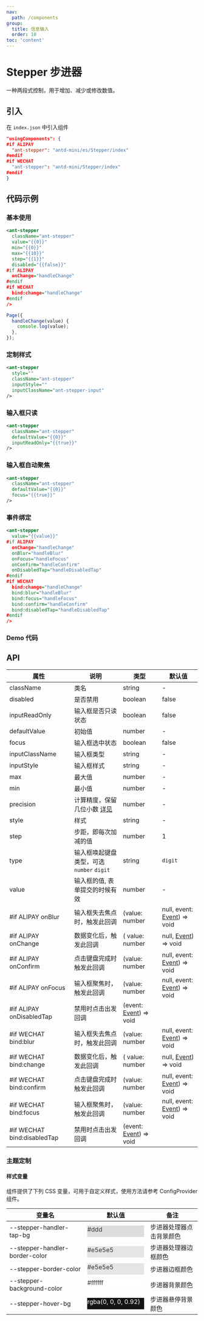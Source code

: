 ```yaml
---
nav:
  path: /components
group:
  title: 信息输入
  order: 10
toc: 'content'
---
```


# Stepper 步进器

一种两段式控制，用于增加、减少或修改数值。

## 引入

在 `index.json` 中引入组件

```json
"usingComponents": {
#if ALIPAY
  "ant-stepper": "antd-mini/es/Stepper/index"
#endif
#if WECHAT
  "ant-stepper": "antd-mini/Stepper/index"
#endif
}
```

## 代码示例

### 基本使用
```xml
<ant-stepper
  className="ant-stepper"
  value="{{0}}"
  min="{{0}}"
  max="{{10}}"
  step="{{1}}"
  disabled="{{false}}"
#if ALIPAY
  onChange="handleChange"
#endif
#if WECHAT
  bind:change="handleChange"
#endif
/>
```

```js
Page({
  handleChange(value) {
    console.log(value);
  },
});
```

### 定制样式
```xml
<ant-stepper
  style=""
  className="ant-stepper"
  inputStyle=""	
  inputClassName="ant-stepper-input"
/>
```

### 输入框只读
```xml
<ant-stepper
  className="ant-stepper"
  defaultValue="{{0}}"
  inputReadOnly="{{true}}"
/>
```

### 输入框自动聚焦
```xml
<ant-stepper
  className="ant-stepper"
  defaultValue="{{0}}"
  focus="{{true}}"
/>
```

### 事件绑定
```xml
<ant-stepper
  value="{{value}}"
#if ALIPAY
  onChange="handleChange"
  onBlur="handleBlur"
  onFocus="handleFocus"
  onConfirm="handleConfirm"
  onDisabledTap="handleDisabledTap"
#endif
#if WECHAT
  bind:change="handleChange"
  bind:blur="handleBlur"
  bind:focus="handleFocus"
  bind:confirm="handleConfirm"
  bind:disabledTap="handleDisabledTap"
#endif
/>
```

### Demo 代码

<code src='../../demo/pages/Stepper/index'></code>

## API

| 属性           | 说明                                                                                | 类型                                                                              | 默认值                                                                                 |
| -------------- | ----------------------------------------------------------------------------------- | --------------------------------------------------------------------------------- | -------------------------------------------------------------------------------------- |
| className      | 类名                                                                                | string                                                                            | -                                                                                      |
| disabled       | 是否禁用                                                                            | boolean                                                                           | false                                                                                  |
| inputReadOnly  | 输入框是否只读状态                                                                  | boolean                                                                           | false                                                                                  |
| defaultValue   | 初始值                                                                              | number                                                                            | -                                                                                      |
| focus          | 输入框选中状态                                                                      | boolean                                                                           | false                                                                                  |
| inputClassName | 输入框类型                                                                          | string                                                                            | -                                                                                      |
| inputStyle     | 输入框样式                                                                          | string                                                                            | -                                                                                      |
| max            | 最大值                                                                              | number                                                                            | -                                                                                      |
| min            | 最小值                                                                              | number                                                                            | -                                                                                      |
| precision      | 计算精度，保留几位小数 [详见](https://github.com/ant-design/ant-design/issues/5998) | number                                                                            | -                                                                                      |
| style          | 样式                                                                                | string                                                                            | -                                                                                      |
| step           | 步距，即每次加减的值                                                                | number                                                                            | 1                                                                                      |
| type           | 输入框唤起键盘类型，可选 `number` `digit`                                           | string                                                                            | `digit`                                                                                |
| value          | 输入框的值, 表单提交的时候有效                                                      | number                                                                            | -                                                                                      |
| #if ALIPAY onBlur         | 输入框失去焦点时，触发此回调                                                        | (value: number                                                                    | null, event: [Event](https://opendocs.alipay.com/mini/framework/event-object)) => void |
| #if ALIPAY onChange       | 数据变化后，触发此回调                                                              | ( value: number                                                                   | null, [Event](https://opendocs.alipay.com/mini/framework/event-object)) => void        |
| #if ALIPAY onConfirm      | 点击键盘完成时触发此回调                                                            | (value: number                                                                    | null, event: [Event](https://opendocs.alipay.com/mini/framework/event-object)) => void |
| #if ALIPAY onFocus        | 输入框聚焦时，触发此回调                                                            | (value: number                                                                    | null, event: [Event](https://opendocs.alipay.com/mini/framework/event-object)) => void |
| #if ALIPAY onDisabledTap  | 禁用时点击出发回调                                                                  | (event: [Event](https://opendocs.alipay.com/mini/framework/event-object)) => void |
| #if WECHAT bind:blur         | 输入框失去焦点时，触发此回调                                                        | (value: number                                                                    | null, event: [Event](https://opendocs.alipay.com/mini/framework/event-object)) => void |
| #if WECHAT bind:change       | 数据变化后，触发此回调                                                              | ( value: number                                                                   | null, [Event](https://opendocs.alipay.com/mini/framework/event-object)) => void        |
| #if WECHAT bind:confirm      | 点击键盘完成时触发此回调                                                            | (value: number                                                                    | null, event: [Event](https://opendocs.alipay.com/mini/framework/event-object)) => void |
| #if WECHAT bind:focus        | 输入框聚焦时，触发此回调                                                            | (value: number                                                                    | null, event: [Event](https://opendocs.alipay.com/mini/framework/event-object)) => void |
| #if WECHAT bind:disabledTap  | 禁用时点击出发回调                                                                  | (event: [Event](https://opendocs.alipay.com/mini/framework/event-object)) => void |

### 主题定制

#### 样式变量

组件提供了下列 CSS 变量，可用于自定义样式，使用方法请参考 ConfigProvider 组件。

| 变量名                         | 默认值                                                                                                                    | 备注                     |
| ------------------------------ | ------------------------------------------------------------------------------------------------------------------------- | ------------------------ |
| --stepper-handler-tap-bg       | <div style="width: 150px; height: 30px; background-color: #ddd; color: #333333;">#ddd</div>                               | 步进器处理器点击背景颜色 |
| --stepper-handler-border-color | <div style="width: 150px; height: 30px; background-color: #e5e5e5; color: #333333;">#e5e5e5</div>                         | 步进器处理器边框颜色     |
| --stepper-border-color         | <div style="width: 150px; height: 30px; background-color: #e5e5e5; color: #333333;">#e5e5e5</div>                         | 步进器边框颜色           |
| --stepper-background-color     | <div style="width: 150px; height: 30px; background-color: #ffffff; color: #333333;">#ffffff</div>                         | 步进器背景颜色           |
| --stepper-hover-bg             | <div style="width: 150px; height: 30px; background-color: rgba(0, 0, 0, 0.92); color: #ffffff;">rgba(0, 0, 0, 0.92)</div> | 步进器悬停背景颜色       |
